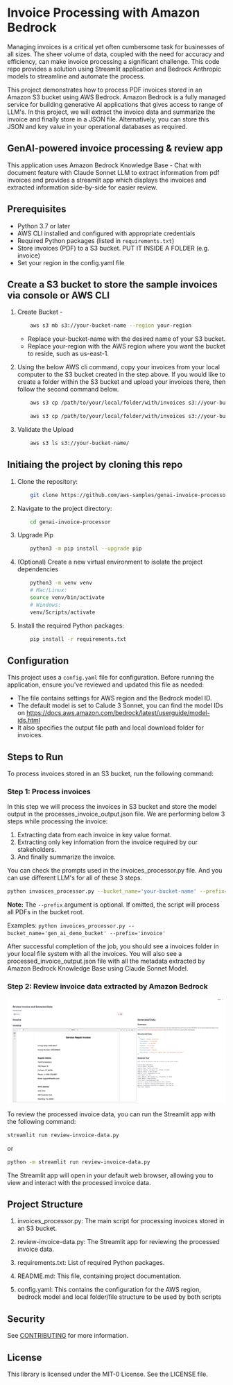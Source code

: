 # Invoice Processing with Amazon Bedrock
Managing invoices is a critical yet often cumbersome task for businesses of all sizes. The sheer volume of data, coupled with the need for accuracy and efficiency, can make invoice processing a significant challenge. This code repo provides a solution using Streamlit application and Bedrock Anthropic models to streamline and automate the process.

This project demonstrates how to process PDF invoices stored in an Amazon S3 bucket using AWS Bedrock. Amazon Bedrock is a fully managed service for building generative AI applications that gives access to range of LLM's. In this project, we will extract the invoice data and summarize the invoice and finally store in a JSON file. Alternatively, you can store this JSON and key value in your operational databases as required.

## GenAI-powered invoice processing & review app

This application uses Amazon Bedrock Knowledge Base - Chat with document feature with Claude Sonnet LLM to extract information from pdf invoices and provides a streamlit app which displays the invoices and extracted information side-by-side for easier review. 

## Prerequisites

- Python 3.7 or later
- AWS CLI installed and configured with appropriate credentials
- Required Python packages (listed in `requirements.txt`)
- Store invoices (PDF) to a S3 bucket. PUT IT INSIDE A FOLDER (e.g. invoice)
- Set your region in the config.yaml file

## Create a S3 bucket to store the sample invoices via console or AWS CLI 

1. Create Bucket - 
    ```bash 
        aws s3 mb s3://your-bucket-name --region your-region 
    ```
    - Replace your-bucket-name with the desired name of your S3 bucket.
    - Replace your-region with the AWS region where you want the bucket to reside, such as us-east-1.

2. Using the below AWS cli command, copy your invoices from your local computer to the S3 bucket created in the step above. If you would like to create a folder within the S3 bucket and upload your invoices there, then follow the second command below.
    ```bash
        aws s3 cp /path/to/your/local/folder/with/invoices s3://your-bucket-name/ --recursive
    ```

    ```bash
        aws s3 cp /path/to/your/local/folder/with/invoices s3://your-bucket-name/folder/ --recursive
    ```

3. Validate the Upload
    ```bash 
        aws s3 ls s3://your-bucket-name/ 
    ```

## Initiaing the project by cloning this repo

1. Clone the repository:
    ```bash 
        git clone https://github.com/aws-samples/genai-invoice-processor.git
    ```

2. Navigate to the project directory:
    ```bash 
        cd genai-invoice-processor
    ```

3. Upgrade Pip
    ```bash 
        python3 -m pip install --upgrade pip
    ```

4. (Optional) Create a new virtual environment to isolate the project dependencies
    ```bash
        python3 -m venv venv
        # Mac/Linux:
        source venv/bin/activate
        # Windows:
        venv/Scripts/activate
    ```

3. Install the required Python packages:
    ```bash
        pip install -r requirements.txt
    ```

## Configuration

This project uses a `config.yaml` file for configuration. Before running the application, ensure you've reviewed and updated this file as needed:

- The file contains settings for AWS region and the Bedrock model ID.
- The default model is set to Calude 3 Sonnet, you can find the model IDs on https://docs.aws.amazon.com/bedrock/latest/userguide/model-ids.html
- It also specifies the output file path and local download folder for invoices.

## Steps to Run

To process invoices stored in an S3 bucket, run the following command:

### Step 1: Process invoices

In this step we will process the invoices in S3 bucket and store the model output in the processes_invoice_output.json file. We are performing below 3 steps while processing the invoice:

1. Extracting data from each invoice in key value format.
2. Extracting only key infomation from the invoice required by our stakeholders.
3. And finally summarize the invoice.

You can check the prompts used in the invoices_processor.py file. And you can use different LLM's for all of these 3 steps.

```bash
python invoices_processor.py --bucket_name='your-bucket-name' --prefix='your-folder'
```
**Note:** The `--prefix` argument is optional. If omitted, the script will process all PDFs in the bucket root.


Examples:
`python invoices_processor.py --bucket_name='gen_ai_demo_bucket' --prefix='invoice'`


After successful completion of the job, you should see a invoices folder in your local file system with all the invoices. You will also see a processed_invoice_output.json file with all the metadata extracted by Amazon Bedrock Knowledge Base using Claude Sonnet Model.

### Step 2: Review invoice data extracted by Amazon Bedrock

![alt text](invoice-extractor.png)


To review the processed invoice data, you can run the Streamlit app with the following command:

```bash
streamlit run review-invoice-data.py
```
or
```bash
python -m streamlit run review-invoice-data.py
```
The Streamlit app will open in your default web browser, allowing you to view and interact with the processed invoice data.

## Project Structure

1. invoices_processor.py: The main script for processing invoices stored in an S3 bucket.

2. review-invoice-data.py: The Streamlit app for reviewing the processed invoice data.

3. requirements.txt: List of required Python packages.

4. README.md: This file, containing project documentation.

5. config.yaml: This contains the configuration for the AWS region, bedrock model and local folder/file structure to be used by both scripts

## Security

See [CONTRIBUTING](CONTRIBUTING.md#security-issue-notifications) for more information.

## License

This library is licensed under the MIT-0 License. See the LICENSE file.
